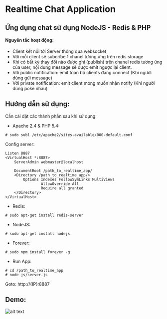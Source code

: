 Realtime Chat Application
========

## Ứng dụng chat sử dụng NodeJS - Redis & PHP
#### Nguyên tắc hoạt động:
- Client kết nối tới Server thông qua websocket
- Với mỗi client sẽ subcribe 1 chanel tương ứng trên redis storage
- Khi có bất kỳ thay đổi nào được ghi (publish) trên chanel redis tương ứng của user, nội dung message sẽ được emit ngược lại client.
- Với public notification: emit toàn bộ clients đang connect (Khi người dùng gửi message)
- Với private notification: emit client mong muốn nhận notify (Khi người dùng poke nhau)

## Hướng dẫn sử dụng:
Cần cài đặt các thành phần sau khi sử dụng:
- Apache 2.4 & PHP 5.4:
```
# sudo subl /etc/apache2/sites-available/000-default.conf
```
Config server:
```
Listen 8887
<VirtualHost *:8887>
	ServerAdmin webmaster@localhost

	DocumentRoot /path_to_realtime_app/
	<Directory /path_to_realtime_app/>
		Options Indexes FollowSymLinks MultiViews
                AllowOverride All
                Require all granted
	</Directory>
</VirtualHost>
```
- Redis:
```
# sudo apt-get install redis-server
```
- NodeJS:
```
# sudo apt-get install nodejs
```
- Forever:
```
# sudo npm install forever -g
```
- Run App:
```
# cd /path_to_realtime_app
# node js/server.js
```
Goto: http://{IP}:8887

## Demo:
![alt text](http://gyazo.framgia.com/4oo.jpg "Demo app")

